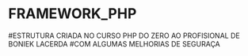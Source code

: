 # FRAMEWORK_PHP
#ESTRUTURA CRIADA NO CURSO PHP DO ZERO AO PROFISIONAL DE BONIEK LACERDA
#COM ALGUMAS MELHORIAS DE SEGURAÇA

